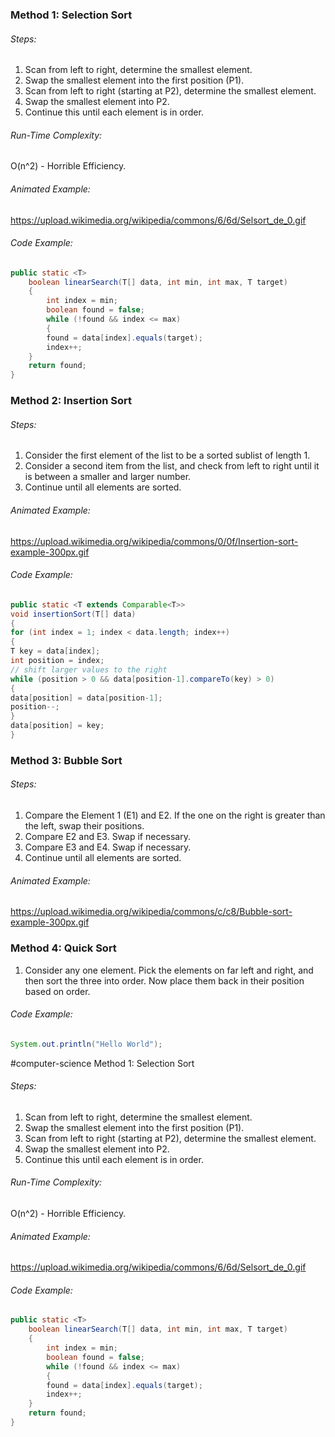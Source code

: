 ### Method 1: Selection Sort
###### Steps:
1. Scan from left to right, determine the smallest element.
2. Swap the smallest element into the first position (P1).
3. Scan from left to right (starting at P2), determine the smallest element.
4. Swap the smallest element into P2.
5. Continue this until each element is in order.
###### Run-Time Complexity:
O(n^2) - Horrible Efficiency.
###### Animated Example:
https://upload.wikimedia.org/wikipedia/commons/6/6d/Selsort_de_0.gif
###### Code Example:
```java
public static <T>
	boolean linearSearch(T[] data, int min, int max, T target)
	{
		int index = min;
		boolean found = false;
		while (!found && index <= max)
		{
		found = data[index].equals(target);
		index++;
	}
	return found;
}
```

### Method 2: Insertion Sort
###### Steps:
1. Consider the first element of the list to be a sorted sublist of length 1.
2. Consider a second item from the list, and check from left to right until it is between a smaller and larger number.
3. Continue until all elements are sorted.
###### Animated Example:
https://upload.wikimedia.org/wikipedia/commons/0/0f/Insertion-sort-example-300px.gif
###### Code Example:
```java
public static <T extends Comparable<T>>
void insertionSort(T[] data)
{
for (int index = 1; index < data.length; index++)
{
T key = data[index];
int position = index;
// shift larger values to the right
while (position > 0 && data[position-1].compareTo(key) > 0)
{
data[position] = data[position-1];
position--;
}
data[position] = key;
}
```
### Method 3: Bubble Sort
###### Steps:
1. Compare the Element 1 (E1) and E2. If the one on the right is greater than the left, swap their positions.
2. Compare E2 and E3. Swap if necessary.
3. Compare E3 and E4. Swap if necessary.
4. Continue until all elements are sorted.
###### Animated Example:
https://upload.wikimedia.org/wikipedia/commons/c/c8/Bubble-sort-example-300px.gif

### Method 4: Quick Sort
1. Consider any one element. Pick the elements on far left and right, and then sort the three into order. Now place them back in their position based on order.
###### Code Example:

``` java
System.out.println("Hello World");
```

#computer-science
Method 1: Selection Sort
###### Steps:
1. Scan from left to right, determine the smallest element.
2. Swap the smallest element into the first position (P1).
3. Scan from left to right (starting at P2), determine the smallest element.
4. Swap the smallest element into P2.
5. Continue this until each element is in order.
###### Run-Time Complexity:
O(n^2) - Horrible Efficiency.
###### Animated Example:
https://upload.wikimedia.org/wikipedia/commons/6/6d/Selsort_de_0.gif
###### Code Example:
```java
public static <T>
	boolean linearSearch(T[] data, int min, int max, T target)
	{
		int index = min;
		boolean found = false;
		while (!found && index <= max)
		{
		found = data[index].equals(target);
		index++;
	}
	return found;
}
```
